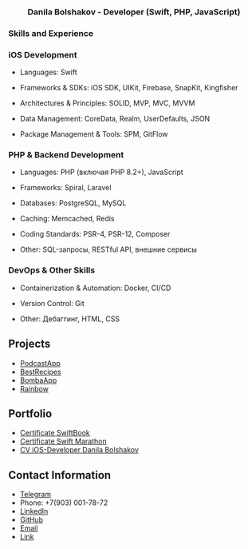 
<h3 align="center">Danila Bolshakov - Developer (Swift, PHP, JavaScript)</h3>

### Skills and Experience

### iOS Development

- Languages: Swift

- Frameworks & SDKs: iOS SDK, UIKit, Firebase, SnapKit, Kingfisher

- Architectures & Principles: SOLID, MVP, MVC, MVVM

- Data Management: CoreData, Realm, UserDefaults, JSON

- Package Management & Tools: SPM, GitFlow

### PHP & Backend Development

- Languages: PHP (включая PHP 8.2+), JavaScript

- Frameworks: Spiral, Laravel

- Databases: PostgreSQL, MySQL

- Caching: Memcached, Redis

- Coding Standards: PSR-4, PSR-12, Composer

- Other: SQL-запросы, RESTful API, внешние сервисы

### DevOps & Other Skills

- Containerization & Automation: Docker, CI/CD

- Version Control: Git

- Other: Дебаггинг, HTML, CSS

## Projects
- [PodcastApp](https://github.com/DanilaBolshakov1999/PodcastApp)
- [BestRecipes](https://github.com/DanilaBolshakov1999/BestRecipes)
- [BombaApp](https://github.com/DanilaBolshakov1999/BombaApp)
- [Rainbow](https://github.com/Demogorgonius/Rainbow)

## Portfolio
 - [Certificate SwiftBook](https://github.com/DanilaBolshakov1999/DanilaBolshakov1999/blob/main/Certificate.pdf)
 - [Certificate Swift Marathon](https://github.com/DanilaBolshakov1999/DanilaBolshakov1999/blob/main/Certificate%20Participant.pdf)
 - [CV iOS-Developer Danila Bolshakov](https://github.com/DanilaBolshakov1999/DanilaBolshakov1999/blob/main/Резюме%20iOS-Developer%20Большаков%20Данила.pdf)

## Contact Information
- [Telegram](https://t.me/danilaself)
- Phone: +7(903) 001-78-72
- [LinkedIn](https://www.linkedin.com/in/danila-bolshakov)
- [GitHub](https://github.com/DanilaBolshakov1999)
- [Email](mailto:Danila1999777@gmail.com)
- [Link](https://tapy.me/290699)
